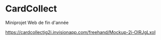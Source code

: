 # CardCollect
Miniprojet Web de fin d'année

https://cardcollectig2i.invisionapp.com/freehand/Mockup-2i-OlRJgLxoI

